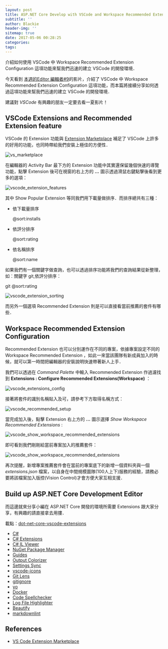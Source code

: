 ```yaml
---
layout: post
title: ASP.NET Core Develop with VSCode and Workspace Recommended Extension Configuration to Build up Development Editor
subtitle: ''
author: Blackie
header-img: ''
sitemap: true
date: 2017-05-06 00:28:25
categories:
tags:
---
```


介紹如何使用 VSCode 中 Workspace Recommended Extension Configuration 這項功能來幫我們迅速的建立 VSCode 的開發環境．

<!-- More -->

今天看到 [本週的Editor 編輯者#9](https://www.youtube.com/watch?v=zzon9KS90Dk&lc=z125zvf5swr2itnc123silawimnzwhwht04)的影片，介紹了 VSCode 中 Workspace Recommended Extension
Configuration 這項功能，而本篇將接續分享如何透過這項功能來幫我們迅速的建立 VSCode 的開發環境．

建議對 *VSCode* 有興趣的朋友一定要去看一夏影片！

## VSCode Extensions and Recommended Extension feature ##

VSCode 的 Extension 功能與 [Extension Marketplace](https://marketplace.visualstudio.com/) 補足了 VSCode 上許多的好用的功能，也同時帶給我們安裝上極佳的方便性．

![vs_marketplace](vs_marketplace.png)

在編輯器的 Activity Bar 最下方的 Extension 功能中其實還保留幾個快速的導覽功能，點擊 Extension 後可在視窗的右上方的 **...** 圖示透過滑鼠右鍵點擊後看到更多的選項：

![vscode_extension_features](vscode_extension_features.png)

其中 Show Popular Extension 等同我們用下載量做排序．而排序總共有三種：

- 依下載量排序

  @sort:installs

- 依評分排序

  @sort:rating

- 依名稱排序

  @sort:name

如果我們有一個關鍵字做查詢，也可以透過排序功能將我們的查詢結果從新整理，如：關鍵字 git,依評分排序：

  git @sort:rating

![vscode_extension_sorting](vscode_extension_sorting.png)

而另外一個選項 Recommended Extension 則是可以直接看當前推薦的套件有哪些．

## Workspace Recommended Extension Configuration ##

Recommended Extension 也可以分別運作在不同的專案，依據專案設定不同的 Workspace Recommended Extension ，如此一來當該團隊有新成員加入的時候，就可以第一時間把編輯器的安裝說明快速帶著新人上手．

我們可以透過在 *Command Palette* 中輸入 Recommended Extension 作過濾找到 **Extensions : Configure Recommended Extensions(Workspace)** ：

![vscode_extensions_config](vscode_extensions_config.png)

接著將套件的識別名稱貼入及可，請參考下方取得名稱方式：

![vscode_recommended_setup](vscode_recommended_setup.png)

當完成加入後，點擊 Extension 右上方的 **...** 圖示選擇 *Show Workspace Recommended Extensions* :

![vscode_show_workspace_recommended_extensions](vscode_show_workspace_recommended_extensions.png)

即可看到我們剛剛給當前專案加入的推薦套件：

![vscode_show_workspace_recommended_extensions](vscode_show_workspace_recommended_extensions_2.png)

再次提醒，新增專案推薦套件會在當前的專案底下的新增一個資料夾與一個 *extensions.json* 檔案，以自身在中間規模圖隊(100人上下)服務的經驗，請務必要將該檔案加入版控(Vision Control)才會方便大家互相支援．

## Build up ASP.NET Core Development Editor ##

而這邊就來分享小編在 ASP.NET Core 開發的環境所需要 Extensions 跟大家分享，有興趣的請直接拿去用摟．

載點：[dot-net-core-vscode-extensions](https://github.com/blackie1019/dot-net-core-vscode-extensions)

- [C#](https://marketplace.visualstudio.com/items?itemName=ms-vscode.csharp)
- [C# Extensions](https://marketplace.visualstudio.com/items?itemName=jchannon.csharpextensions)
- [C# IL Viewer](https://marketplace.visualstudio.com/items?itemName=josephwoodward.vscodeilviewer)
- [NuGet Package Manager](https://marketplace.visualstudio.com/items?itemName=jmrog.vscode-nuget-package-manager)
- [Guides](https://marketplace.visualstudio.com/items?itemName=spywhere.guides)
- [Output Colorizer](https://marketplace.visualstudio.com/items?itemName=IBM.output-colorizer)
- [Settings Sync](https://marketplace.visualstudio.com/items?itemName=Shan.code-settings-sync)
- [vscode-icons](https://marketplace.visualstudio.com/items?itemName=robertohuertasm.vscode-icons)
- [Git Lens](https://marketplace.visualstudio.com/items?itemName=eamodio.gitlens)
- [gitignore](https://marketplace.visualstudio.com/items?itemName=codezombiech.gitignore)
- [yo](https://marketplace.visualstudio.com/items?itemName=samverschueren.yo)
- [Docker](https://marketplace.visualstudio.com/items?itemName=PeterJausovec.vscode-docker)
- [Code Spellchecker](https://marketplace.visualstudio.com/items?itemName=streetsidesoftware.code-spell-checker)
- [Log File Highlighter](https://marketplace.visualstudio.com/items?itemName=emilast.logfilehighlighter)
- [Beautify](https://marketplace.visualstudio.com/items?itemName=HookyQR.beautify)
- [markdownlint](https://marketplace.visualstudio.com/items?itemName=DavidAnson.vscode-markdownlint)

## References ##

- [VS Code Extension Marketplace](https://code.visualstudio.com/docs/editor/extension-gallery)